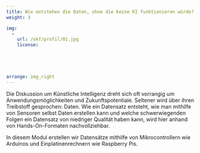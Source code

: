 ```yaml
---
title: Wie entstehen die Daten, ohne die keine KI funktionieren würde?
weight: 3

img:
  -
    url: /okf/profil/01.jpg
    license:





arrange: img_right
---
```


Die Diskussion um Künstliche Intelligenz dreht sich oft vorrangig um Anwendungsmöglichkeiten und Zukunftspotentiale. Seltener wird über ihren Treibstoff gesprochen: Daten. Wie ein Datensatz entsteht, wie man mithilfe von Sensoren selbst Daten erstellen kann und welche schwerwiegenden Folgen ein Datensatz von niedriger Qualität haben kann, wird hier anhand von Hands-On-Formaten nachvollziehbar.

In diesem Modul erstellen wir Datensätze mithilfe von Mikrocontrollern wie Arduinos und Einplatinenrechnern wie  Raspberry Pis.
